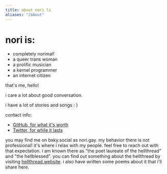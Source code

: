 ```yaml
---
title: about nori li
aliases: "/about"
---
```


# nori is:
- completely norimal!
- a queer trans woman
- a prolific musician
- a kernel programmer
- an internet citizen

that's me, hello!

i care a lot about good conversation.

i have a lot of stories and songs : )

contact info:
- [GitHub, for what it's worth](https://github.com/thenorili)
- [Twitter, for while it lasts](https://twitter.com/thenorili)

you may find me on bsky.social as nori.gay. my behavior there is not professional! it's where i relax with my people. feel free to reach out with that expectation. i am known there as "the poet laureate of the hellthread" and "the hellblessed". you can find out something about the hellthread by visiting [hellthread.website](https://hellthread.website). i also have written some poems about it that i'll share here.